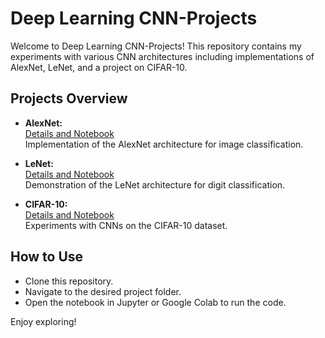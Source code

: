 # Deep Learning CNN-Projects

Welcome to Deep Learning CNN-Projects! This repository contains my experiments with various CNN architectures including implementations of AlexNet, LeNet, and a project on CIFAR-10.

## Projects Overview

- **AlexNet:**  
  [Details and Notebook](AlexNet/README.md)  
  Implementation of the AlexNet architecture for image classification.
  
- **LeNet:**  
  [Details and Notebook](LeNet/README.md)  
  Demonstration of the LeNet architecture for digit classification.
  
- **CIFAR-10:**  
  [Details and Notebook](CIFAR-10/README.md)  
  Experiments with CNNs on the CIFAR-10 dataset.

## How to Use

- Clone this repository.
- Navigate to the desired project folder.
- Open the notebook in Jupyter or Google Colab to run the code.

Enjoy exploring!

